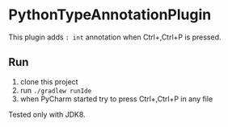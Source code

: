 # PythonTypeAnnotationPlugin

This plugin adds `: int` annotation when Ctrl+\,Ctrl+P is pressed.

## Run

1. clone this project
2. run `./gradlew runIde`
3. when PyCharm started try to press Ctrl+\,Ctrl+P in any file

Tested only with JDK8.
